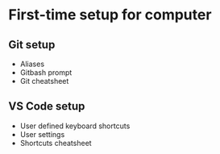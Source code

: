 # First-time setup for computer 


## Git setup
 - Aliases
 - Gitbash prompt
 - Git cheatsheet

## VS Code setup
- User defined keyboard shortcuts
- User settings
- Shortcuts cheatsheet
